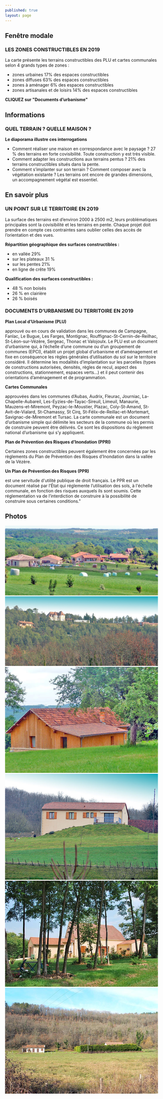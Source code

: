 ```yaml
---
published: true
layout: page
---
```



## Fenêtre modale

### LES ZONES CONSTRUCTIBLES EN 2019

La carte présente les terrains constructibles des PLU et cartes communales selon 4 grands types de zones :

- zones urbaines 17% des espaces constructibles
- zones diffuses 63% des espaces constructibles
- zones à aménager 6% des espaces constructibles 
- zones artisanales et de loisirs 14% des espaces constructibles

**CLIQUEZ sur "Documents d’urbanisme"**


## Informations

### QUEL TERRAIN ? QUELLE MAISON ?

**Le diaporama illustre ces interrogations**

- Comment réaliser une maison en correspondance avec le paysage ?
27 % des terrains en forte covisibilité. Toute construction y est très visible. 
- Comment adapter les constructions aux terrains pentus ? 
21% des terrains constructibles situés dans la pente.
- Comment s’implanter sur son terrain ? Comment composer avec la végétation existante ? Les terrains ont encore de grandes dimensions, un accompagnement végétal est essentiel.



## En savoir plus

### UN POINT SUR LE TERRITOIRE EN 2019

La surface des terrains est d’environ 2000 à 2500 m2, leurs problématiques principales sont la covisibilité et les terrains en pente. Chaque projet doit prendre en compte ces contraintes sans oublier celles des accès de l’orientation et des vues.

**Répartition géographique des surfaces constructibles :** 

- en vallée 29%
- sur les plateaux 31 %
- sur les pentes 21%
- en ligne de crête 19%

**Qualification des surfaces constructibles :**

- 48 % non boisés
- 26 % en clairière
- 26 % boisés

### DOCUMENTS D’URBANISME DU TERRITOIRE EN 2019

**Plan Local d’Urbanisme (PLU)**

approuvé ou en cours de validation dans les communes de Campagne, Fanlac, Le Bugue, Les Farges, Montignac, Rouffignac-St-Cernin-de-Reilhac, St-Léon-sur-Vézère, Sergeac, Thonac et Valojoulx.
Le PLU est un document d’urbanisme qui, à l’échelle d’une commune ou d’un groupement de communes (EPCI), établit un projet global d’urbanisme et d’aménagement et fixe en conséquence les règles générales d’utilisation du sol sur le territoire considéré. Il détermine les modalités d’implantation sur les parcelles (types de constructions autorisées, densités, règles de recul, aspect des constructions, stationnement, espaces verts…) et il peut contenir des orientations d’aménagement et de programmation.

**Cartes Communales**

approuvées dans les communes d’Aubas, Audrix, Fleurac, Journiac, La-Chapelle-Aubareil, Les-Eyzies-de-Tayac-Sireuil, Limeuil, Manaurie, Mauzens-et-Miremont, Peyzac-le-Moustier, Plazac, Coly-St-Amand, St-Avit-de-Vialard, St-Chamassy, St Cirq, St-Félix-de-Reillac-et-Mortemart, Savignac-de-Miremont et Tursac.
La carte communale est un document d’urbanisme simple qui délimite les secteurs de la commune où les permis de construire peuvent être délivrés. Ce sont les dispositions du règlement national d’urbanisme qui s’y appliquent.

**Plan de Prévention des Risques d’Inondation (PPRI)**

Certaines zones constructibles peuvent également être concernées par les règlements du Plan de Prévention des Risques d’Inondation dans la vallée de la Vézère.

**Un Plan de Prévention des Risques (PPR)**

est une servitude d'utilité publique de droit français.
Le PPR est un document réalisé par l’État qui réglemente l’utilisation des sols, à l'échelle communale, en fonction des risques auxquels ils sont soumis. Cette réglementation va de l’interdiction de construire à la possibilité de construire sous certaines conditions."

## Photos
![Covisibilité en ligne de crête : voir et être vu](/data/images/9/urbanisme/9_URBA_01.jpg)
![Impact en ligne de crête mais atténué par la présence des boisements](/data/images/9/urbanisme/9_URBA_02.jpg)
![Construction adaptée à la pente et au paysage](/data/images/9/urbanisme/9_URBA_03.jpg)
![Difficulté d’intégrer un pavillon de plain-pied sur une butte artificielle](/data/images/9/urbanisme/9_URBA_04.jpg)
![Garder les arbres favorise l’intégration](/data/images/9/urbanisme/9_URBA_05.jpg)
![Une haie d’une seule essence n’est pas forcément élément d’intégration](/data/images/9/urbanisme/9_URBA_06.jpg)
